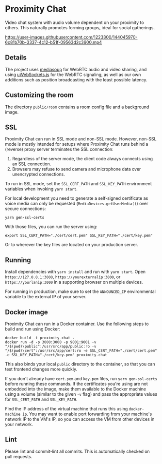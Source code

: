 # Proximity Chat

Video chat system with audio volume dependent on your proximity to others. This naturally promotes forming groups, ideal for social gatherings. 

https://user-images.githubusercontent.com/1223300/144045970-6c81b70b-3337-4c12-b51f-09563d2c3600.mp4

## Details
The project uses [mediasoup](https://mediasoup.org) for WebRTC audio and video sharing, and using [uWebSockets.js](https://github.com/uNetworking/uWebSockets.js) for the WebRTC signaling, as well as our own additions such as position broadcasting  with the least possible latency.

## Customizing the room
The directory `public/room` contains a room config file and a background image.

## SSL
Proximity Chat can run in SSL mode and non-SSL mode. However, non-SSL mode is mostly intended for setups where Proximity Chat runs behind a (reverse) proxy server terminates the SSL connection:

1.   Regardless of the server mode, the client code always connects using an SSL connection.
1.   Browsers may refuse to send camera and microphone data over unencrypted connections.

To run in SSL mode, set the `SSL_CERT_PATH` and `SSL_KEY_PATH` environment variables when invoking `yarn start`.

For local development you need to generate a self-signed certificate as voice media can only be requested (`MediaDevices.getUserMedia()`) over secure connections:

    yarn gen-ssl-certs

With those files, you can run the server using:

    export SSL_CERT_PATH="./cert/cert.pem" SSL_KEY_PATH="./cert/key.pem"
    
Or to wherever the key files are located on your production server.

## Running
Install dependencies with `yarn install` and run with `yarn start`. Open `https://127.0.0.1:3000`, `https://yourexternalip:3000`, or `https://yourlanip:3000` in a supporting browser on multiple devices. 

For running in production, make sure to set the `ANNOUNCED_IP` environmental variable to the external IP of your server.

## Docker image
Proximity Chat can run in a Docker container. Use the following steps to build and run using Docker:

    docker build -t proximity-chat .
    docker run -d -p 3000:3000 -p 9001:9001 -v "/$(pwd)\public":/usr/src/app/public:ro -v "/$(pwd)\cert":/usr/src/app/cert:ro -e SSL_CERT_PATH="./cert/cert.pem" -e SSL_KEY_PATH="./cert/key.pem" proximity-chat

This also binds your local `public` directory to the container, so that you can test frontend changes more quickly.

If you don't already have `cert.pem` and `key.pem` files, run `yarn gen-ssl-certs` before running these commands. If the certificates you're using are not embedded into the image, make them available to the Docker machine using a volume (similar to the given `-v` flag) and pass the appropriate values for `SSL_CERT_PATH` and `SSL_KEY_PATH`.

Find the IP address of the virtual machine that runs this using `docker-machine ip`. You may want to enable port forwarding from your machine's network IP to the VM's IP, so you can access the VM from other devices in your network.

## Lint
Please lint and commit-lint all commits. This is automatically checked on pull requests.
